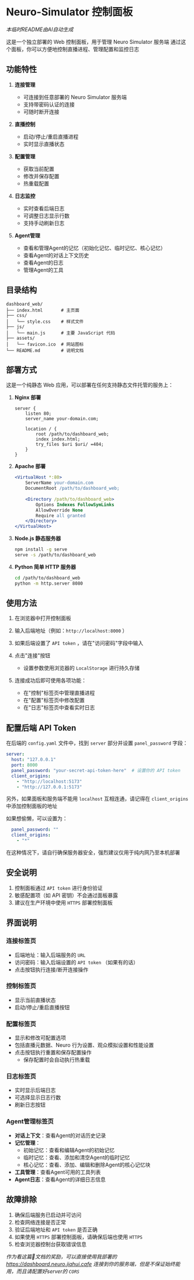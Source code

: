 # Neuro-Simulator 控制面板

*本临时README由AI自动生成*

这是一个独立部署的 Web 控制面板，用于管理 Neuro Simulator 服务端
通过这个面板，你可以方便地控制直播进程、管理配置和监控日志

## 功能特性

1. **连接管理**
   - 可连接到任意部署的 Neuro Simulator 服务端
   - 支持带密码认证的连接
   - 可随时断开连接

2. **直播控制**
   - 启动/停止/重启直播进程
   - 实时显示直播状态

3. **配置管理**
   - 获取当前配置
   - 修改并保存配置
   - 热重载配置

4. **日志监控**
   - 实时查看后端日志
   - 可调整日志显示行数
   - 支持手动刷新日志

5. **Agent管理**
   - 查看和管理Agent的记忆（初始化记忆、临时记忆、核心记忆）
   - 查看Agent的对话上下文历史
   - 查看Agent的日志
   - 管理Agent的工具

## 目录结构

```
dashboard_web/
├── index.html       # 主页面
├── css/
│   └── style.css    # 样式文件
├── js/
│   └── main.js      # 主要 JavaScript 代码
├── assets/
│   └── favicon.ico  # 网站图标
└── README.md        # 说明文档
```

## 部署方式

这是一个纯静态 Web 应用，可以部署在任何支持静态文件托管的服务上：

1. **Nginx 部署**
   ```nginx
   server {
       listen 80;
       server_name your-domain.com;
       
       location / {
           root /path/to/dashboard_web;
           index index.html;
           try_files $uri $uri/ =404;
       }
   }
   ```

2. **Apache 部署**
   ```apache
   <VirtualHost *:80>
       ServerName your-domain.com
       DocumentRoot /path/to/dashboard_web;
       
       <Directory /path/to/dashboard_web>
           Options Indexes FollowSymLinks
           AllowOverride None
           Require all granted
       </Directory>
   </VirtualHost>
   ```

3. **Node.js 静态服务器**
   ```bash
   npm install -g serve
   serve -s /path/to/dashboard_web
   ```

4. **Python 简单 HTTP 服务器**
   ```bash
   cd /path/to/dashboard_web
   python -m http.server 8080
   ```

## 使用方法

1. 在浏览器中打开控制面板

2. 输入后端地址（例如：`http://localhost:8000` ）

3. 如果后端设置了 `API token` ，请在"访问密码"字段中输入

4. 点击"连接"按钮
   - 设置参数使用浏览器的 `LocalStorage` 进行持久存储

5. 连接成功后即可使用各项功能：
   - 在"控制"标签页中管理直播进程
   - 在"配置"标签页中修改配置
   - 在"日志"标签页中查看实时日志

## 配置后端 API Token

在后端的 `config.yaml` 文件中，找到 `server` 部分并设置 `panel_password` 字段：

```yaml
server:
  host: "127.0.0.1"
  port: 8000
  panel_password: "your-secret-api-token-here"  # 设置你的 API token
  client_origins:
    - "http://localhost:5173"
    - "http://127.0.0.1:5173"
```

另外，如果面板和服务端不能用 `localhost` 互相连通，请记得在 `client_origins` 中添加控制面板的地址

如果想偷懒，可以设置为：

```yaml
  panel_password: ""
  client_origins:
    - "*"
```

在这种情况下，请自行确保服务器安全，强烈建议仅用于纯内网乃至本机部署

## 安全说明

1. 控制面板通过 `API token` 进行身份验证
2. 敏感配置项（如 API 密钥）不会通过面板暴露
3. 建议在生产环境中使用 `HTTPS` 部署控制面板

## 界面说明

### 连接标签页
- 后端地址：输入后端服务的 `URL`
- 访问密码：输入后端设置的 `API token` （如果有的话）
- 点击按钮执行连接/断开连接操作

### 控制标签页
- 显示当前直播状态
- 启动/停止/重启直播按钮

### 配置标签页
- 显示和修改可配置选项
- 包括直播元数据、Neuro 行为设置、观众模拟设置和性能设置
- 点击按钮执行重置和保存配置操作
  - 保存配置时会自动执行热重载

### 日志标签页
- 实时显示后端日志
- 可选择显示日志行数
- 刷新日志按钮

### Agent管理标签页
- **对话上下文**：查看Agent的对话历史记录
- **记忆管理**：
  - 初始记忆：查看和编辑Agent的初始记忆
  - 临时记忆：查看、添加和清空Agent的临时记忆
  - 核心记忆：查看、添加、编辑和删除Agent的核心记忆块
- **工具管理**：查看Agent可用的工具列表
- **Agent日志**：查看Agent的详细日志信息

## 故障排除

1. 确保后端服务已启动并可访问
2. 检查网络连接是否正常
3. 验证后端地址和 `API token` 是否正确
4. 如果使用 `HTTPS` 部署控制面板，请确保后端也使用 `HTTPS`
5. 检查浏览器控制台获取错误信息

*作为看这篇💩文档的奖励，可以直接使用我部署的 https://dashboard.neuro.jiahui.cafe 连接到你的服务端，但是不保证始终能用，而且请配置好server的 `CORS`*
